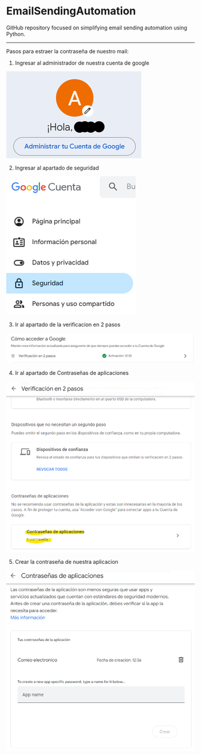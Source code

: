 # EmailSendingAutomation
GitHub repository focused on simplifying email sending automation using Python.

-------------------------------------------------------------------------------------------------------------------------------------------------------------------------------------------------------

Pasos para estraer la contraseña de nuestro mail:

1. Ingresar al administrador de nuestra cuenta de google

![](paso1.png)

2. Ingresar al apartado de seguridad

![](paso2.png)

3. Ir al apartado de la verificacion en 2 pasos

![](paso3.png)

4. Ir al apartado de Contraseñas de aplicaciones

![](paso4.png)

5. Crear la contraseña de nuestra aplicacion

![](paso5.png)